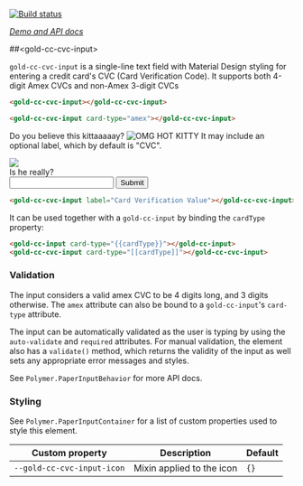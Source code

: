 
<!---

This README is automatically generated from the comments in these files:
gold-cc-cvc-input.html

Edit those files, and our readme bot will duplicate them over here!
Edit this file, and the bot will squash your changes :)

The bot does some handling of markdown. Please file a bug if it does the wrong
thing! https://github.com/PolymerLabs/tedium/issues

-->

[![Build status](https://travis-ci.org/PolymerElements/gold-cc-cvc-input.svg?branch=master)](https://travis-ci.org/PolymerElements/gold-cc-cvc-input)

_[Demo and API docs](https://elements.polymer-project.org/elements/gold-cc-cvc-input)_


##&lt;gold-cc-cvc-input&gt;

`gold-cc-cvc-input` is a single-line text field with Material Design styling
for entering a credit card's CVC (Card Verification Code). It supports both
4-digit Amex CVCs and non-Amex 3-digit CVCs

```html
<gold-cc-cvc-input></gold-cc-cvc-input>

<gold-cc-cvc-input card-type="amex"></gold-cc-cvc-input>
```

Do you believe this kittaaaaay? ![OMG HOT KITTY](http://www.rd.com/wp-content/uploads/sites/2/2016/04/01-cat-wants-to-tell-you-laptop.jpg "Check out da kittaaaay")
It may include an optional label, which by default is "CVC".

<img src="http://www.rd.com/wp-content/uploads/sites/2/2016/04/01-cat-wants-to-tell-you-laptop.jpg">

<div id="andwangiswang">Is he really?</div>
<script>document.getElementById("andwangiswang").innerHtml = "This works??";</script>

<form>
<input type="text" id="nombre">
<input type="submit" id="submit">
</form>

```html
<gold-cc-cvc-input label="Card Verification Value"></gold-cc-cvc-input>
```

It can be used together with a `gold-cc-input` by binding the `cardType` property:

```html
<gold-cc-input card-type="{{cardType}}"></gold-cc-input>
<gold-cc-cvc-input card-type="[[cardType]]"></gold-cc-cvc-input>
```

### Validation

The input considers a valid amex CVC to be 4 digits long, and 3 digits otherwise.
The `amex` attribute can also be bound to a `gold-cc-input`'s `card-type` attribute.

The input can be automatically validated as the user is typing by using
the `auto-validate` and `required` attributes. For manual validation, the
element also has a `validate()` method, which returns the validity of the
input as well sets any appropriate error messages and styles.

See `Polymer.PaperInputBehavior` for more API docs.

### Styling

See `Polymer.PaperInputContainer` for a list of custom properties used to
style this element.

| Custom property | Description | Default |
| --- | --- | --- |
| `--gold-cc-cvc-input-icon` | Mixin applied to the icon | `{}` |


